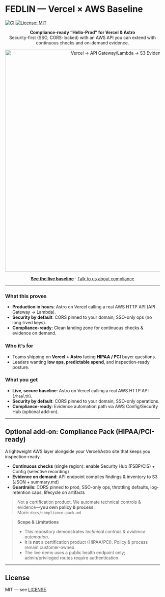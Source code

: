 # FEDLIN — Vercel × AWS Baseline

[![CI](https://github.com/fedlinllc/fedlin-vercel-aws-baseline/actions/workflows/ci.yml/badge.svg)](../../actions/workflows/ci.yml)
[![License: MIT](https://img.shields.io/badge/License-MIT-yellow.svg)](LICENSE)

<p align="center"><strong>Compliance-ready “Hello-Prod” for Vercel & Astro</strong><br/>
Security-first (SSO, CORS-locked) with an AWS API you can extend with continuous checks and on-demand evidence.</p>

<p align="center">
  <img src="docs/img/architecture.svg" alt="Vercel → API Gateway/Lambda → S3 Evidence" width="720" />
</p>

<p align="center">
  <a href="https://fedlin-vercel-aws-baseline.vercel.app"><b>See the live baseline</b></a> ·
  <a href="https://fedlin.com/contact">Talk to us about compliance</a>
</p>

---

### What this proves
- **Production in hours**: Astro on Vercel calling a real AWS HTTP API (API Gateway → Lambda).
- **Security by default**: CORS pinned to your domain; SSO-only ops (no long-lived keys).
- **Compliance-ready**: Clean landing zone for continuous checks & evidence on demand.

### Who it’s for
- Teams shipping on **Vercel + Astro** facing **HIPAA / PCI** buyer questions.
- Leaders wanting **low ops, predictable spend**, and inspection-ready posture.

### What you get
- **Live, secure baseline**: Astro on Vercel calling a real AWS HTTP API (`/health`).
- **Security by default**: CORS pinned to your domain; SSO-only operations.
- **Compliance-ready**: Evidence automation path via AWS Config/Security Hub (optional add-on).


---

## Optional add-on: Compliance Pack (HIPAA/PCI-ready)
A lightweight AWS layer alongside your Vercel/Astro site that keeps you inspection-ready.

- **Continuous checks** (single region): enable Security Hub (FSBP/CIS) + Config (selective recording)  
- **Evidence on demand**: API endpoint compiles findings & inventory to S3 (JSON + summary.md)  
- **Guardrails**: CORS pinned to prod, SSO-only ops, throttling defaults, log-retention caps, lifecycle on artifacts

> Not a certification product. We automate technical controls & evidence—**you own policy & process**.  
> More: `docs/compliance-pack.md`

> **Scope & Limitations**
> - This repository demonstrates *technical controls & evidence automation*.
> - It is **not** a certification product (HIPAA/PCI). Policy & process remain customer-owned.
> - The live demo uses a public health endpoint only; admin/privileged routes require authentication.


---

## License
MIT — see [LICENSE](./LICENSE).
